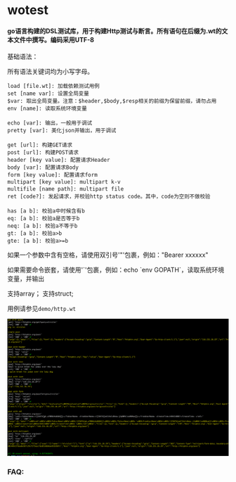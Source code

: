 # wotest

#### go语言构建的DSL测试库，用于构建Http测试与断言。所有语句在后缀为.wt的文本文件中撰写。编码采用UTF-8

基础语法：

所有语法关键词均为小写字母。

```
load [file.wt]: 加载依赖测试用例
set [name var]: 设置全局变量
$var: 取出全局变量。注意：$header,$body,$resp相关的前缀为保留前缀，请勿占用
env [name]: 读取系统环境变量

echo [var]: 输出，一般用于调试
pretty [var]: 美化json并输出，用于调试

get [url]: 构建GET请求
post [url]: 构建POST请求
header [key value]: 配置请求Header
body [var]: 配置请求Body
form [key value]: 配置请求form
multipart [key value]: multipart k-v
multifile [name path]: multipart file
ret [code?]: 发起请求，并校验http status code。其中，code为空则不做校验

has [a b]: 校验a中时候含有b
eq: [a b]: 校验a是否等于b
neq: [a b]: 校验a不等于b
gt: [a b]: 校验a>b
gte: [a b]: 校验a>=b
```

如果一个参数中含有空格，请使用双引号'"'包裹，例如："Bearer xxxxxx"

如果需要命令嵌套，请使用'\`'包裹，例如：echo \`env GOPATH\`，读取系统环境变量，并输出

支持array；
支持struct;

用例请参见`demo/http.wt`

![demo](./demo.png)

### FAQ:
